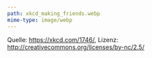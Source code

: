 ```yaml
---
path: xkcd_making_friends.webp
mime-type: image/webp
---
```

Quelle: https://xkcd.com/1746/, Lizenz: http://creativecommons.org/licenses/by-nc/2.5/
